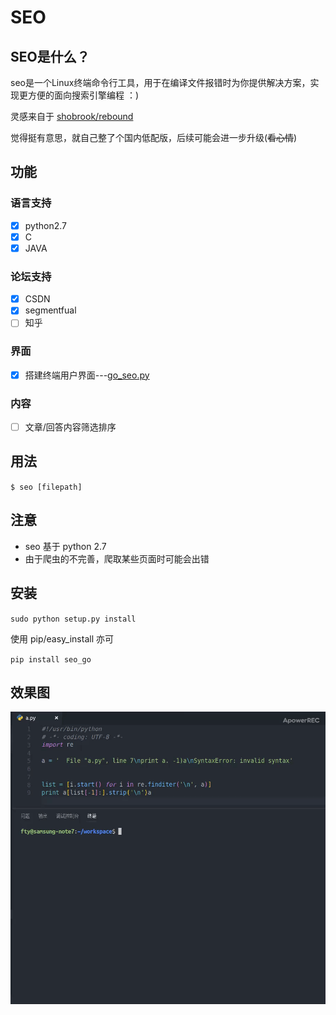 # SEO

## SEO是什么？

seo是一个Linux终端命令行工具，用于在编译文件报错时为你提供解决方案，实现更方便的面向搜索引擎编程 ：)

灵感来自于 [shobrook/rebound](https://github.com/shobrook/rebound)

觉得挺有意思，就自己整了个国内低配版，后续可能会进一步升级(~~看心情~~)

## 功能

### 语言支持

- [x] python2.7
- [x] C
- [x] JAVA

### 论坛支持

- [x] CSDN
- [x] segmentfual
- [ ] 知乎

### 界面
- [x] 搭建终端用户界面---[go_seo.py](https://github.com/CANYOUFINDIT/SEO/blob/master/go_seo.py)

### 内容

- [ ] 文章/回答内容筛选排序

## 用法

`$ seo [filepath]`

## 注意

- seo 基于 python 2.7
- 由于爬虫的不完善，爬取某些页面时可能会出错

## 安装

`sudo python setup.py install`

使用 pip/easy_install 亦可

`pip install seo_go`

## 效果图

<div align=center>
<img src="seo.gif"  />
</div>